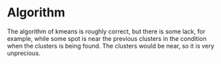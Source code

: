 # Algorithm
 The algorithm of kmeans is roughly correct, but there is some lack, for example, while some spot is near the previous clusters in the condition when the clusters is being found. The clusters would be near, so it is very unprecious.
